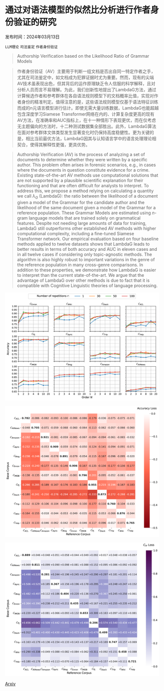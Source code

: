 # 通过对语法模型的似然比分析进行作者身份验证的研究

发布时间：2024年03月13日

`LLM理论` `司法鉴定` `作者身份验证`

> Authorship Verification based on the Likelihood Ratio of Grammar Models

> 作者身份验证（AV）主要用于判断一组文档是否出自同一特定作者之手，尤其在司法鉴定中，如文档成为犯罪证据时尤为重要。然而，现有的尖端AV技术虽表现出色，但其背后的运作原理缺乏令人信服的科学解释，且对分析人员而言不易理解。为此，我们创新性地提出了LambdaG方法，通过计算候选作者和参考群体在各自语法规则模型下的文档概率比值，实现对作者身份的精准判定。值得注意的是，这些语法规则模型仅基于语法特征训练而成的n元语言模型进行估计。即使无需大量训练数据，LambdaG也能超越包含深度学习Siamese Transformer网络在内的、计算复杂度更高的现有AV方法，在准确率和AUC指标上，在十一种情形下表现更优，而在仅考虑无主题偏向的方法时，十二种测试数据集全部胜出。此外，LambdaG算法在面对参考群体文体类型发生显著变化时仍保持高度稳健性。更为关键的是，相比当前最优方法，LambdaG因其与认知语言学中的语言处理理论相契合，使得其解释性更强，更具优势。

> Authorship Verification (AV) is the process of analyzing a set of documents to determine whether they were written by a specific author. This problem often arises in forensic scenarios, e.g., in cases where the documents in question constitute evidence for a crime. Existing state-of-the-art AV methods use computational solutions that are not supported by a plausible scientific explanation for their functioning and that are often difficult for analysts to interpret. To address this, we propose a method relying on calculating a quantity we call $λ_G$ (LambdaG): the ratio between the likelihood of a document given a model of the Grammar for the candidate author and the likelihood of the same document given a model of the Grammar for a reference population. These Grammar Models are estimated using $n$-gram language models that are trained solely on grammatical features. Despite not needing large amounts of data for training, LambdaG still outperforms other established AV methods with higher computational complexity, including a fine-tuned Siamese Transformer network. Our empirical evaluation based on four baseline methods applied to twelve datasets shows that LambdaG leads to better results in terms of both accuracy and AUC in eleven cases and in all twelve cases if considering only topic-agnostic methods. The algorithm is also highly robust to important variations in the genre of the reference population in many cross-genre comparisons. In addition to these properties, we demonstrate how LambdaG is easier to interpret than the current state-of-the-art. We argue that the advantage of LambdaG over other methods is due to fact that it is compatible with Cognitive Linguistic theories of language processing.

![通过对语法模型的似然比分析进行作者身份验证的研究](../../../paper_images/2403.08462/x1.png)

![通过对语法模型的似然比分析进行作者身份验证的研究](../../../paper_images/2403.08462/x2.png)

![通过对语法模型的似然比分析进行作者身份验证的研究](../../../paper_images/2403.08462/x3.png)

[Arxiv](https://arxiv.org/abs/2403.08462)